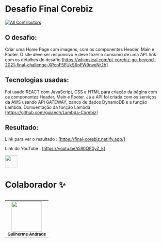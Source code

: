 # Desafio Final Corebiz

<!-- ALL-CONTRIBUTORS-BADGE:START - Do not remove or modify this section -->

[![All Contributors](https://img.shields.io/badge/all_contributors-1-orange.svg?style=flat-square)](#contributors)

<!-- ALL-CONTRIBUTORS-BADGE:END -->

## O desafio:
 Criar uma Home Page com imagens, com os componentes Header, Main e Footer. O site deve ser responsivo e deve fazer o consumo de uma API.
 link com os detalhes do desafio [https://whimsical.com/pt-corebiz-go-beyond-2021-final-challenge-XPcnF5FUkS6pFW9nveNr2h]



## Tecnologias usadas:
 Foi usado REACT com JavaScript, CSS e HTML para criação da página com os componentes Header, Main e Footer. 
 Já a API foi criada com os serviços da AWS usando API GATEWAY, banco de dados DynamoDB e a função Lambda.
 Domuentação da função Lambda [https://github.com/guiaech/Lambda-Corebiz]





## Resultado:

 Link para ver o resultado : [https://final-corebiz.netlify.app/]

 Link do YouTube : [https://youtu.be/i590QF0yZ_k]

<tr>
<img src="https://j.gifs.com/nROwVD.gif" width="40" height="40" />
</tr>


# Colaborador ✨

<table>
<table>
  <tr>
    <td align="center"><a href="https://github.com/guiaech"><img src="https://avatars.githubusercontent.com/u/83043492?v=4" width="100px;" alt=""/><br /><sub><b>Guilherme Andrade</b></sub></a></td>
  </tr>
</table>

